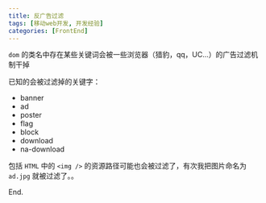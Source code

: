 ```yaml
---
title: 反广告过滤
tags: [移动web开发, 开发经验]
categories: [FrontEnd]
---
```


 `dom`  的类名中存在某些关键词会被一些浏览器（猎豹，qq，UC...）的广告过滤机制干掉

已知的会被过滤掉的关键字：

- banner
- ad
- poster
- flag
- block
- download
- na-download

包括 `HTML` 中的 `<img />` 的资源路径可能也会被过滤了，有次我把图片命名为 `ad.jpg` 就被过滤了。。

End.
